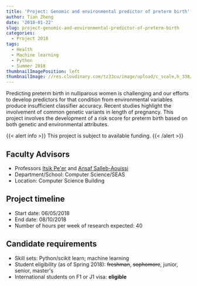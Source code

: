 ```yaml
---
title: 'Project: Genomic and environmental predictor of preterm birth'
author: Tian Zheng
date: '2018-01-22'
slug: project-genomic-and-environmental-predictor-of-preterm-birth
categories:
  - Project 2018
tags:
  - Health
  - Machine learning
  - Python
  - Summer 2018
thumbnailImagePosition: left
thumbnailImage: //res.cloudinary.com/tz33cu/image/upload/c_scale,h_338/v1516632872/preterm_iy8c4x.png
---
```

Predicting preterm birth in nulliparous women is challenging and our efforts to develop predictors for that condition from environmental variables produce insufficient classifier accuracy. Recent studies highlight the involvement of common genetic variants in length of pregnancy. This project involves the development of a risk score for preterm birth based on both genetic and environmental attributes. 

<!--more-->

{{< alert info >}}
This project is subject to available funding. 
{{< /alert >}}

## Faculty Advisors
+ Professors [Itsik Pe'er](http://cs.columbia.edu/~itsik) and [Ansaf Salleb-Aouissi](http://www.cs.columbia.edu/~ansaf/)
+ Department/School: Computer Science/SEAS
+ Location: Computer Science Building

## Project timeline
+ Start date: 06/05/2018
+ End date: 08/10/2018
+ Number of hours per week of research expected: 40

## Candidate requirements
+ Skill sets: Python/scikit learn; machine learning
+ Student eligibility  (as of Spring 2018): ~~freshman~~, ~~sophomore~~, junior, senior, master's
+ International students on F1 or J1 visa: **eligible**